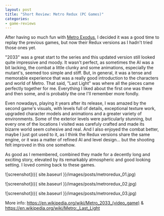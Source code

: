 ```yaml
---
layout: post
title: "Short Review: Metro Redux (PC Games)"
categories:
- game-reviews
---
```


<p>
After having so much fun with <a href='https://blog.binarynonsense.com/2021/08/08/short-review-metro-exodus-pc/'>Metro Exodus</a>, I decided it was a good time to replay the previous games, but now their Redux versions as I hadn't tried those ones yet.
</p>
<p>
"2033" was a great start to the series and this updated version still looked quite impressive and moody. It wasn't perfect, as sometimes the AI was a bit lacking, the combat a little clunky and some animations, especially the mutant's, seemed too simple and stiff. But, in general, it was a tense and memorable experience that was a really good introduction to the characters and world of Metro. That said, "Last Light" was where all the pieces came perfectly together for me. Everything I liked about the first one was there and then some, and is probably the one I'll remember more fondly.
</p>
<p>
Even nowadays, playing it years after its release, I was amazed by the second game's visuals, with levels full of details, exceptional texture work, upgraded character models and animations and a greater variety of environments. Some of the exterior levels were particularly stunning, but every one of the locations I visited was carefuly crafted and made its bizarre world seem cohesive and real. And I also enjoyed the combat better, maybe I just got used to it, as I think the Redux versions share the same engine, or it was a matter of refined AI and level design... but the shooting felt improved in this one somehow.
</p>
<p>
As good as I remembered, combined they made for a decently long and exciting story, elevated by its remarkably atmospheric and good looking setting. I loved coming back to these games.
</p>



![screenshot]({{ site.baseurl }}/images/posts/metroredux_01.jpg)

![screenshot]({{ site.baseurl }}/images/posts/metroredux_02.jpg)

![screenshot]({{ site.baseurl }}/images/posts/metroredux_03.jpg)



<p>More info: <a href="https://en.wikipedia.org/wiki/Metro_2033_(video_game)">https://en.wikipedia.org/wiki/Metro_2033_(video_game)</a> & <a href="https://en.wikipedia.org/wiki/Metro:_Last_Light">https://en.wikipedia.org/wiki/Metro:_Last_Light</a></p>

